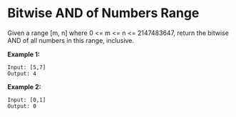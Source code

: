# Bitwise AND of Numbers Range

Given a range [m, n] where 0 <= m <= n <= 2147483647, return the bitwise AND of all numbers in this range, inclusive.

__Example 1:__

```pseudo
Input: [5,7]
Output: 4
```

__Example 2:__

```pseudo
Input: [0,1]
Output: 0
```